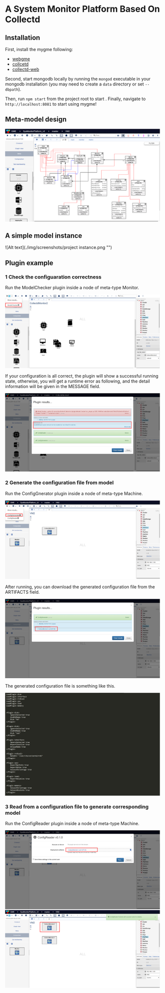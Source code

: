 # A System Monitor Platform Based On Collectd
## Installation
First, install the mygme following:
- [webgme](https://webgme.readthedocs.io/en/latest/getting_started/dependencies.html/)
- [collcetd](https://collectd.org/)
- [collectd-web](https://www.tecmint.com/install-collectd-and-collectd-web-to-monitor-server-resources-in-linux//)

Second, start mongodb locally by running the `mongod` executable in your mongodb installation (you may need to create a `data` directory or set `--dbpath`).

Then, run `npm start` from the project root to start . Finally, navigate to `http://localhost:8081` to start using mygme!

## Meta-model design
![Alt text](./img/screenshots/domain.png "")
## A simple model instance
![Alt text](./img/screenshots/project instance.png "")
## Plugin example
### 1 Check the configuaration correctness

Run the ModelChecker plugin inside a node of meta-type Monitor.

![Alt text](./img/screenshots/plugin_check1.png "")

If your configuration is all correct, the plugin will show a successful running state, otherwise, you will get a runtime error as following, and the detail information will be given in the MESSAGE field.

![Alt text](./img/screenshots/plugin_check2.png "")

### 2 Generate the configuration file from model

Run the ConfigGnerator plugin inside a node of meta-type Machine.

![Alt text](./img/screenshots/plugin_gene1.png "")

After running, you can download the generated configuration file from the ARTIFACTS field.

![Alt text](./img/screenshots/plugin_gene2.png "")

The generated configuration file is something like this.

![Alt text](./img/screenshots/plugin_gene3.png "")

### 3 Read from a configuration file to generate corresponding model

Run the ConfigReader plugin inside a node of meta-type Machine.

![Alt text](./img/screenshots/plugin_read1.png "")
![Alt text](./img/screenshots/plugin_read2.png "")

